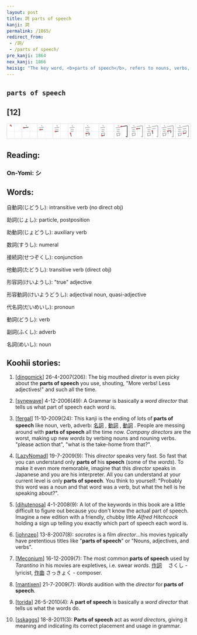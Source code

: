 ```yaml
---
layout: post
title: 詞 parts of speech
kanji: 詞
permalink: /1865/
redirect_from:
 - /詞/
 - /parts of speech/
pre_kanji: 1864
nex_kanji: 1866
heisig: "The key word, <b>parts of speech</b>, refers to nouns, verbs, adjective, adverbs, and so on. The elements: <i>words</i> . . . <i>directors</i>."
---
```


## `parts of speech`

## [12]

<div class="stroke"><img src="../images/E8A99E.png" /></div>

## Reading:

### On-Yomi: シ

## Words:

自動詞(じどうし): intransitive verb (no direct obj)

助詞(じょし): particle, postposition

助動詞(じょどうし): auxiliary verb

数詞(すうし): numeral

接続詞(せつぞくし): conjunction

他動詞(たどうし): transitive verb (direct obj)

形容詞(けいようし): "true" adjective

形容動詞(けいようどうし): adjectival noun, quasi-adjective

代名詞(だいめいし): pronoun

動詞(どうし): verb

副詞(ふくし): adverb

名詞(めいし): noun

## Koohii stories:

1) [<a href="http://kanji.koohii.com/profile/dingomick">dingomick</a>] 26-4-2007(206): The big mouthed <em>diretor</em> is even picky about the <strong>parts of speech</strong> you use, shouting, &quot;More verbs! Less adjectives!&quot; and such all the time. 

2) [<a href="http://kanji.koohii.com/profile/synewave">synewave</a>] 4-12-2006(49): A Grammar is basically a <em>word director</em> that tells us what part of speech each word is. 

3) [<a href="http://kanji.koohii.com/profile/fergal">fergal</a>] 11-10-2009(24): This kanji is the ending of lots of<strong> parts of speech</strong> like noun, verb, adverb:   <a href="http://jisho.org/kanji/details/名詞">名詞</a>  ,   <a href="http://jisho.org/kanji/details/動詞">動詞</a>  ,   <a href="http://jisho.org/kanji/details/動詞">動詞</a>  . People are messing around with <strong>parts of speech</strong> all the time now. <em>Company directors</em> are the worst, making up new <em>words</em> by verbing nouns and nouning verbs. &quot;please action that&quot;, &quot;what is the take-home from that?&quot;. 

4) [<a href="http://kanji.koohii.com/profile/LazyNomad">LazyNomad</a>] 19-7-2009(9): This <em>director</em> speaks very fast. So fast that you can understand only <strong>parts of</strong> his <strong>speech</strong> (some of the <em>words</em>). To make it even more memorable, imagine that this <em>director</em> speaks in Japanese and you are his interpreter. All you can understand at your current level is only<strong> parts of speech</strong>. You think to yourself: &quot;Probably this word was a noun and that word was a verb, but what the hell is he speaking about?&quot;. 

5) [<a href="http://kanji.koohii.com/profile/dihutenosa">dihutenosa</a>] 4-1-2008(9): A lot of the keywords in this book are a little difficult to figure out because you don&#039;t know the actual part of speech. Imagine a new edition with a friendly, chubby little <em>Alfred Hitchcock</em> holding a sign up telling you exactly which part of speech each word is. 

6) [<a href="http://kanji.koohii.com/profile/johnzep">johnzep</a>] 13-8-2007(8): <em>socrates</em> is a film <em>director</em>...his movies typically have pretentious titles like &quot;<strong>parts of speech</strong>&quot; or &quot;Nouns, adjectives, and verbs&quot;. 

7) [<a href="http://kanji.koohii.com/profile/Meconium">Meconium</a>] 16-12-2009(7): The most common<strong> parts of speech</strong> used by <em>Tarantino</em> in his movies are expletives, i.e. swear <em>words</em>.   <a href="http://jisho.org/kanji/details/作詞">作詞</a>  　さくし - lyricist,   <a href="http://jisho.org/kanji/details/作曲">作曲</a>   さっきょく - composer. 

8) [<a href="http://kanji.koohii.com/profile/mantixen">mantixen</a>] 21-7-2009(7): <em>Words</em> audition with the <em>director</em> for<strong> parts of speech</strong>. 

9) [<a href="http://kanji.koohii.com/profile/torida">torida</a>] 26-5-2010(4): A <strong>part of speech</strong> is basically a <em>word director</em> that tells us what the words do. 

10) [<a href="http://kanji.koohii.com/profile/sskaggs">sskaggs</a>] 18-8-2011(3): <strong>Parts of speech</strong> act as <em>word</em> <em>director</em>s, giving it meaning and indicating its correct placement and usage in grammar. 
